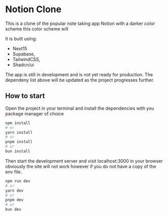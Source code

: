 # Notion Clone

This is a clone of the popular note taking app Notion with a darker color scheme this color scheme will

It is built using:

- Next15
- Supabase,
- TailwindCSS,
- Shadcn/ui

The app is still in development and is not yet ready for production. The dependeny list above will be updated as the project progresses further.

## How to start

Open the project in your terminal and install the dependencies with you package manager of choice

```bash
npm install
# or
yarn install
# or
pnpm install
# or
bun install
```

Then start the development server and visit localhost:3000 in your browser obviously the site will not work however if you do not have a copy of the env file.

```bash
npm run dev
# or
yarn dev
# or
pnpm dev
# or
bun dev
```

